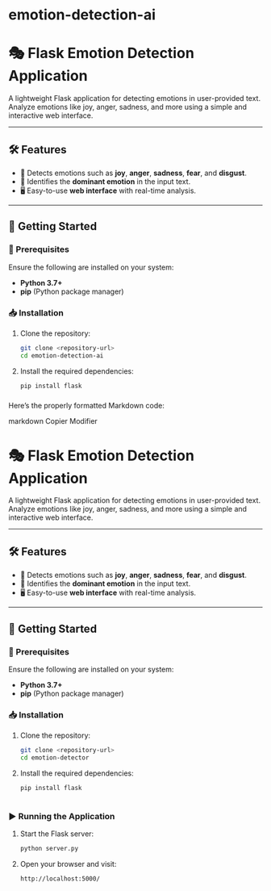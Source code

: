 # emotion-detection-ai

# 🎭 Flask Emotion Detection Application

A lightweight Flask application for detecting emotions in user-provided text. Analyze emotions like joy, anger, sadness, and more using a simple and interactive web interface.

---

## 🛠️ Features

- 🌟 Detects emotions such as **joy**, **anger**, **sadness**, **fear**, and **disgust**.
- 🎯 Identifies the **dominant emotion** in the input text.
- 🖥️ Easy-to-use **web interface** with real-time analysis.

---

## 🚀 Getting Started

### 🔧 Prerequisites

Ensure the following are installed on your system:
- **Python 3.7+**
- **pip** (Python package manager)

### 📥 Installation

1. Clone the repository:
   ```bash
   git clone <repository-url>
   cd emotion-detection-ai
2. Install the required dependencies:
   ```bash
   pip install flask

### 
Here’s the properly formatted Markdown code:

markdown
Copier
Modifier
# 🎭 Flask Emotion Detection Application

A lightweight Flask application for detecting emotions in user-provided text. Analyze emotions like joy, anger, sadness, and more using a simple and interactive web interface.

---

## 🛠️ Features

- 🌟 Detects emotions such as **joy**, **anger**, **sadness**, **fear**, and **disgust**.
- 🎯 Identifies the **dominant emotion** in the input text.
- 🖥️ Easy-to-use **web interface** with real-time analysis.

---

## 🚀 Getting Started

### 🔧 Prerequisites

Ensure the following are installed on your system:
- **Python 3.7+**
- **pip** (Python package manager)

### 📥 Installation

1. Clone the repository:
   ```bash
   git clone <repository-url>
   cd emotion-detector
2. Install the required dependencies:
    ```bash
    pip install flask
  
### ▶️ Running the Application

 1. Start the Flask server:
    ```bash
    python server.py
2. Open your browser and visit:
   ```
   http://localhost:5000/
